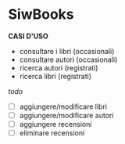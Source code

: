# SiwBooks

**CASI D'USO**
- consultare i libri (occasionali)
- consultare autori (occasionali)
- ricerca autori (registrati)
- ricerca libri (registrati)

*todo*
- [ ] aggiungere/modificare libri
- [ ] aggiungere/modificare autori
- [ ] aggiungere recensioni
- [ ] eliminare recensioni
